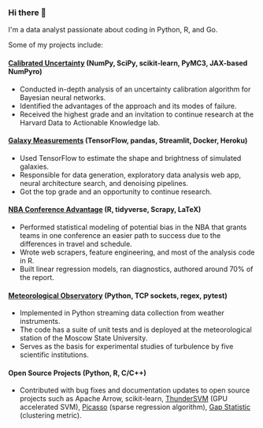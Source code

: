 ### Hi there 👋

I'm a data analyst passionate about coding in Python, R, and Go.

Some of my projects include:

#### [Calibrated Uncertainty](https://github.com/dvukolov/calibrated-uncertainty) (NumPy, SciPy, scikit-learn, PyMC3, JAX-based NumPyro)
- Conducted in-depth analysis of an uncertainty calibration algorithm for Bayesian neural networks.
- Identified the advantages of the approach and its modes of failure.
- Received the highest grade and an invitation to continue research at the Harvard Data to Actionable Knowledge lab.

#### [Galaxy Measurements](https://github.com/dvukolov/measure-galaxies) (TensorFlow, pandas, Streamlit, Docker, Heroku)
- Used TensorFlow to estimate the shape and brightness of simulated galaxies.
- Responsible for data generation, exploratory data analysis web app, neural architecture search, and denoising pipelines.
- Got the top grade and an opportunity to continue research.

#### [NBA Conference Advantage](https://github.com/dvukolov/nba-conference) (R, tidyverse, Scrapy, LaTeX)
- Performed statistical modeling of potential bias in the NBA that grants teams in one conference an easier path to success due to the differences in travel and schedule.
- Wrote web scrapers, feature engineering, and most of the analysis code in R.
- Built linear regression models, ran diagnostics, authored around 70% of the report.

#### [Meteorological Observatory](https://github.com/alexavr/tower_parse) (Python, TCP sockets, regex, pytest)
- Implemented in Python streaming data collection from weather instruments.
- The code has a suite of unit tests and is deployed at the meteorological station of the Moscow State University.
- Serves as the basis for experimental studies of turbulence by five scientific institutions.

#### Open Source Projects (Python, R, C/C++)
- Contributed with bug fixes and documentation updates to open source projects such as Apache Arrow, scikit-learn, [ThunderSVM](https://github.com/Xtra-Computing/thundersvm) (GPU accelerated SVM), [Picasso](https://github.com/jasonge27/picasso) (sparse regression algorithm), [Gap Statistic](https://github.com/milesgranger/gap_statistic) (clustering metric).

<!--
**dvukolov/dvukolov** is a ✨ _special_ ✨ repository because its `README.md` (this file) appears on your GitHub profile.

Here are some ideas to get you started:

- 🔭 I’m currently working on ...
- 🌱 I’m currently learning ...
- 👯 I’m looking to collaborate on ...
- 🤔 I’m looking for help with ...
- 💬 Ask me about ...
- 📫 How to reach me: ...
- 😄 Pronouns: ...
- ⚡ Fun fact: ...
-->
